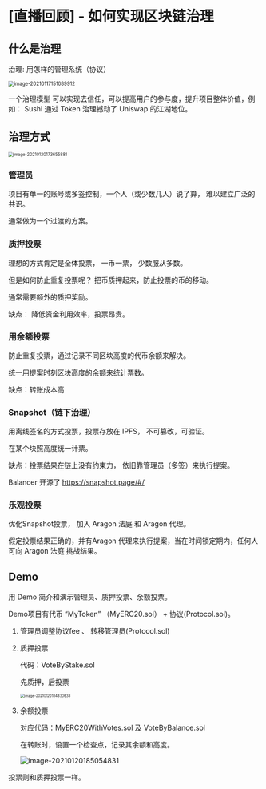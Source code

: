 # [直播回顾] - 如何实现区块链治理



## 什么是治理

治理:  用怎样的管理系统（协议）

<img src="https://img.learnblockchain.cn/pics/20210117151050.png" alt="image-20210117151039912" style="zoom:70%;" />


一个治理模型 可以实现去信任，可以提高用户的参与度，提升项目整体价值，例如： Sushi 通过 Token 治理撼动了 Uniswap 的江湖地位。

## 治理方式

<img src="https://img.learnblockchain.cn/pics/20210120173657.png" alt="image-20210120173655881" style="zoom:60%;" />



### 管理员

项目有单一的账号或多签控制，一个人（或少数几人）说了算， 难以建立广泛的共识。

通常做为一个过渡的方案。



### 质押投票

理想的方式肯定是全体投票， 一币一票， 少数服从多数。

但是如何防止重复投票呢？  把币质押起来，防止投票的币的移动。

通常需要额外的质押奖励。

缺点： 降低资金利用效率，投票昂贵。



### 用余额投票

防止重复投票，通过记录不同区块高度的代币余额来解决。

统一用提案时刻区块高度的余额来统计票数。



缺点：转账成本高



### Snapshot（链下治理）



用离线签名的方式投票，投票存放在 IPFS， 不可篡改，可验证。

在某个块照高度统一计票。 

缺点：投票结果在链上没有约束力， 依旧靠管理员（多签）来执行提案。



Balancer 开源了 https://snapshot.page/#/ 



### 乐观投票



优化Snapshot投票， 加入 Aragon 法庭 和 Aragon 代理。

假定投票结果正确的，并有Aragon 代理来执行提案，当在时间锁定期内，任何人可向 Aragon 法庭 挑战结果。



## Demo



用 Demo 简介和演示管理员、质押投票、余额投票。

Demo项目有代币 “MyToken” （MyERC20.sol） + 协议(Protocol.sol)。

1. 管理员调整协议fee 、 转移管理员(Protocol.sol)

2. 质押投票

   代码：VoteByStake.sol

   先质押，后投票

   <img src="https://img.learnblockchain.cn/pics/20210120184832.png" alt="image-20210120184830633" style="zoom:50%;" />



3. 余额投票

    对应代码：MyERC20WithVotes.sol  及 VoteByBalance.sol

   在转账时，设置一个检查点，记录其余额和高度。

   ![image-20210120185054831](https://img.learnblockchain.cn/pics/20210120185056.png)

投票则和质押投票一样。










